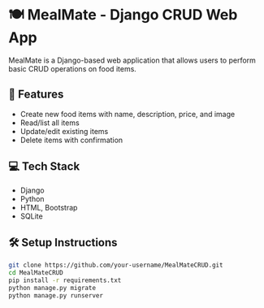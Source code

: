 # 🍽️ MealMate - Django CRUD Web App

MealMate is a Django-based web application that allows users to perform basic CRUD operations on food items.

## 🚀 Features
- Create new food items with name, description, price, and image
- Read/list all items
- Update/edit existing items
- Delete items with confirmation

## 💻 Tech Stack
- Django
- Python
- HTML, Bootstrap
- SQLite

## 🛠️ Setup Instructions

```bash
git clone https://github.com/your-username/MealMateCRUD.git
cd MealMateCRUD
pip install -r requirements.txt
python manage.py migrate
python manage.py runserver
